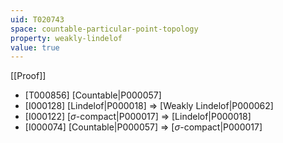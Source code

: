 ```yaml
---
uid: T020743
space: countable-particular-point-topology
property: weakly-lindelof
value: true
---
```

[[Proof]]

* [T000856] [Countable|P000057]
* [I000128] [Lindelof|P000018] => [Weakly Lindelof|P000062]
* [I000122] [$\sigma$-compact|P000017] => [Lindelof|P000018]
* [I000074] [Countable|P000057] => [$\sigma$-compact|P000017]

